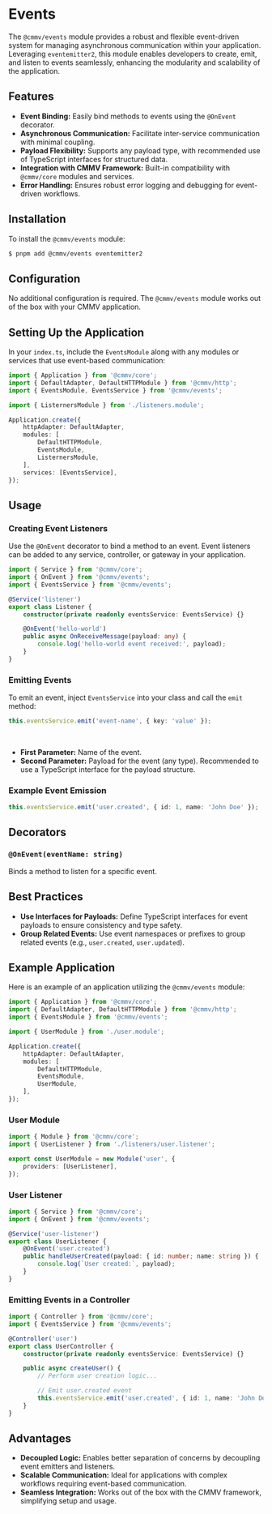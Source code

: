 # Events

The `@cmmv/events` module provides a robust and flexible event-driven system for managing asynchronous communication within your application. Leveraging `eventemitter2`, this module enables developers to create, emit, and listen to events seamlessly, enhancing the modularity and scalability of the application.

## Features

- **Event Binding:** Easily bind methods to events using the `@OnEvent` decorator.
- **Asynchronous Communication:** Facilitate inter-service communication with minimal coupling.
- **Payload Flexibility:** Supports any payload type, with recommended use of TypeScript interfaces for structured data.
- **Integration with CMMV Framework:** Built-in compatibility with `@cmmv/core` modules and services.
- **Error Handling:** Ensures robust error logging and debugging for event-driven workflows.

## Installation

To install the `@cmmv/events` module:

```bash
$ pnpm add @cmmv/events eventemitter2
```

## Configuration

No additional configuration is required. The `@cmmv/events` module works out of the box with your CMMV application.

## Setting Up the Application

In your `index.ts`, include the `EventsModule` along with any modules or services that use event-based communication:

```typescript
import { Application } from '@cmmv/core';
import { DefaultAdapter, DefaultHTTPModule } from '@cmmv/http';
import { EventsModule, EventsService } from '@cmmv/events';

import { ListernersModule } from './listeners.module';

Application.create({
    httpAdapter: DefaultAdapter,
    modules: [
        DefaultHTTPModule,
        EventsModule,
        ListernersModule,
    ],
    services: [EventsService],
});
```

## Usage

### Creating Event Listeners

Use the `@OnEvent` decorator to bind a method to an event. Event listeners can be added to any service, controller, or gateway in your application.

```typescript
import { Service } from '@cmmv/core';
import { OnEvent } from '@cmmv/events';
import { EventsService } from '@cmmv/events';

@Service('listener')
export class Listener {
    constructor(private readonly eventsService: EventsService) {}

    @OnEvent('hello-world')
    public async OnReceiveMessage(payload: any) {
        console.log('hello-world event received:', payload);
    }
}
```

### Emitting Events

To emit an event, inject `EventsService` into your class and call the `emit` method:

```typescript
this.eventsService.emit('event-name', { key: 'value' });
```

<br/>

- **First Parameter:** Name of the event.
- **Second Parameter:** Payload for the event (any type). Recommended to use a TypeScript interface for the payload structure.

### Example Event Emission

```typescript
this.eventsService.emit('user.created', { id: 1, name: 'John Doe' });
```

## Decorators

### `@OnEvent(eventName: string)`
Binds a method to listen for a specific event.

## Best Practices

- **Use Interfaces for Payloads:** Define TypeScript interfaces for event payloads to ensure consistency and type safety.
- **Group Related Events:** Use event namespaces or prefixes to group related events (e.g., `user.created`, `user.updated`).

## Example Application

Here is an example of an application utilizing the `@cmmv/events` module:

```typescript
import { Application } from '@cmmv/core';
import { DefaultAdapter, DefaultHTTPModule } from '@cmmv/http';
import { EventsModule } from '@cmmv/events';

import { UserModule } from './user.module';

Application.create({
    httpAdapter: DefaultAdapter,
    modules: [
        DefaultHTTPModule,
        EventsModule,
        UserModule,
    ],
});
```

### User Module

```typescript
import { Module } from '@cmmv/core';
import { UserListener } from './listeners/user.listener';

export const UserModule = new Module('user', {
    providers: [UserListener],
});
```

### User Listener

```typescript
import { Service } from '@cmmv/core';
import { OnEvent } from '@cmmv/events';

@Service('user-listener')
export class UserListener {
    @OnEvent('user.created')
    public handleUserCreated(payload: { id: number; name: string }) {
        console.log(`User created:`, payload);
    }
}
```

### Emitting Events in a Controller

```typescript
import { Controller } from '@cmmv/core';
import { EventsService } from '@cmmv/events';

@Controller('user')
export class UserController {
    constructor(private readonly eventsService: EventsService) {}

    public async createUser() {
        // Perform user creation logic...

        // Emit user.created event
        this.eventsService.emit('user.created', { id: 1, name: 'John Doe' });
    }
}
```

## Advantages

- **Decoupled Logic:** Enables better separation of concerns by decoupling event emitters and listeners.
- **Scalable Communication:** Ideal for applications with complex workflows requiring event-based communication.
- **Seamless Integration:** Works out of the box with the CMMV framework, simplifying setup and usage.
